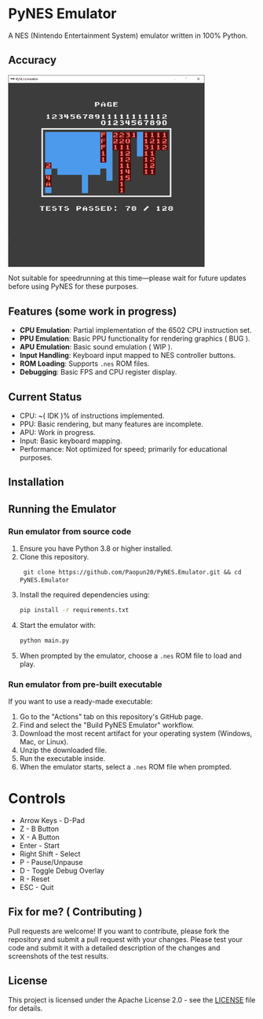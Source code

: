 # PyNES Emulator

A NES (Nintendo Entertainment System) emulator written in 100% Python.

## Accuracy

<div style="display: flex; gap: 10px;">
    <img src="./assets/screenshot/testshot 2025-10-17 195053.png" width="400" alt="PyNES Test"/>
</div>

Not suitable for speedrunning at this time—please wait for future updates before using PyNES for these purposes.

## Features (some work in progress)

- **CPU Emulation**: Partial implementation of the 6502 CPU instruction set.
- **PPU Emulation**: Basic PPU functionality for rendering graphics ( BUG ).
- **APU Emulation**: Basic sound emulation ( WIP ).
- **Input Handling**: Keyboard input mapped to NES controller buttons.
- **ROM Loading**: Supports `.nes` ROM files.
- **Debugging**: Basic FPS and CPU register display.

## Current Status

- CPU: ~( IDK )% of instructions implemented.
- PPU: Basic rendering, but many features are incomplete.
- APU: Work in progress.
- Input: Basic keyboard mapping.
- Performance: Not optimized for speed; primarily for educational purposes.

## Installation

## Running the Emulator

### Run emulator from source code

1. Ensure you have Python 3.8 or higher installed.
2. Clone this repository.
   ```
    git clone https://github.com/Paopun20/PyNES.Emulator.git && cd PyNES.Emulator
   ```
3. Install the required dependencies using:
   ```bash
   pip install -r requirements.txt
   ```
4. Start the emulator with:
   ```bash
   python main.py
   ```
5. When prompted by the emulator, choose a `.nes` ROM file to load and play.

### Run emulator from pre-built executable

If you want to use a ready-made executable:

1. Go to the "Actions" tab on this repository's GitHub page.
2. Find and select the "Build PyNES Emulator" workflow.
3. Download the most recent artifact for your operating system (Windows, Mac, or Linux).
4. Unzip the downloaded file.
5. Run the executable inside.
6. When the emulator starts, select a `.nes` ROM file when prompted.

# Controls
- Arrow Keys - D-Pad
- Z - B Button
- X - A Button
- Enter - Start
- Right Shift - Select
- P - Pause/Unpause
- D - Toggle Debug Overlay
- R - Reset
- ESC - Quit

## Fix for me? ( Contributing )

Pull requests are welcome! If you want to contribute, please fork the repository and submit a pull request with your changes. Please test your code and submit it with a detailed description of the changes and screenshots of the test results.

## License

This project is licensed under the Apache License 2.0 - see the [LICENSE](LICENSE.md) file for details.
